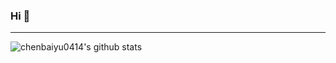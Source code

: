 ### Hi 👋

---

![chenbaiyu0414's github stats](https://github-readme-stats.vercel.app/api?username=chenbaiyu0414&count_private=true&show_icons=true&bg_color=10,fdda04,6bc235,24a9e1&title_color=fff&text_color=fff&icon_color=fff)
